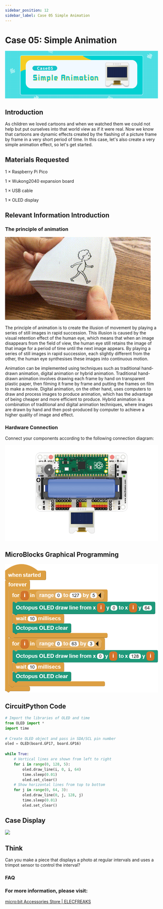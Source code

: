 ```yaml
---
sidebar_position: 12
sidebar_label: Case 05 Simple Animation
---
```



# Case 05: Simple Animation

![](./images/wukong2040-inventors-case05-01.png)

## Introduction

As children we loved cartoons and when we watched them we could not help but put ourselves into that world view as if it were real. Now we know that cartoons are dynamic effects created by the flashing of a picture frame by frame in a very short period of time. In this case, let's also create a very simple animation effect, so let's get started.

## Materials Requested

1 × Raspberry Pi Pico

1 × Wukong2040 expansion board

1 × USB cable

1 × OLED display

## Relevant Information Introduction

### The principle of animation

![](./images/wukong2040-inventors-case05-02.gif)

The principle of animation is to create the illusion of movement by playing a series of still images in rapid succession. This illusion is caused by the visual retention effect of the human eye, which means that when an image disappears from the field of view, the human eye still retains the image of that image for a period of time until the next image appears. By playing a series of still images in rapid succession, each slightly different from the other, the human eye synthesises these images into continuous motion.

Animation can be implemented using techniques such as traditional hand-drawn animation, digital animation or hybrid animation. Traditional hand-drawn animation involves drawing each frame by hand on transparent plastic paper, then filming it frame by frame and putting the frames on film to make a movie. Digital animation, on the other hand, uses computers to draw and process images to produce animation, which has the advantage of being cheaper and more efficient to produce. Hybrid animation is a combination of traditional and digital animation techniques, where images are drawn by hand and then post-produced by computer to achieve a higher quality of image and effect.

### Hardware Connection

Connect your components according to the following connection diagram:

![](./images/wukong2040-inventors-case04-06.png)

## MicroBlocks Graphical Programming

![](./images/wukong2040-inventors-case05-05.png)

## CircuitPython Code

```python
# Import the libraries of OLED and time
from OLED import *
import time

# Create OLED object and pass in SDA/SCL pin number
oled = OLED(board.GP17, board.GP16)

while True:
    # Vertical lines are shown from left to right
    for i in range(0, 128, 5):
        oled.draw_line(i, 0, i, 64)
        time.sleep(0.01)
        oled.set_clear()
    # Show horizontal lines from top to bottom
    for j in range(0, 64, 3):
        oled.draw_line(0, j, 128, j)
        time.sleep(0.01)
        oled.set_clear()
```

## Case Display

![](./images/wukong2040-inventors-kit-case05-06.gif)

## Think

Can you make a piece that displays a photo at regular intervals and uses a trimpot sensor to control the interval?



### FAQ



### For more information, please visit:

[micro:bit Accessories Store | ELECFREAKS](https://www.elecfreaks.com/)
